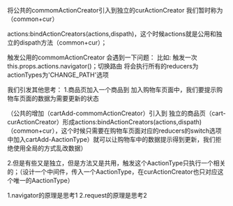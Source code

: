 
将公共的commomActionCreator引入到独立的curActionCreator 我们暂时称为（common+cur）

actions:bindActionCreators(actions,dispath)，这个时候actions就是公用和独立的dispath方法（common+cur）；


触发公用的commomActionCreator 会遇到一下问题：
比如:
触发一次 this.props.actions.navigator()；切换路由
将会执行所有的reducers为actionTypes为'CHANGE_PATH'选项

我们引发其他思考：
1.商品页加入一个商品到 加入购物车页面中，我们要提示购物车页面的数据为需要更新的状态

（公共的增加（cartAdd-commomActionCreator）引入到 独立的商品页（cart-curActionCreator）形成actions:bindActionCreators(actions,dispath)（common+cur），这个时候只需要在购物车页面对应的reducers的switch选项中加入cartAdd-AactionType）就可以让购物车中的数据提示得到更新，我们拒绝使用全局的方式乱改数据）

2.但是有些又是独立，但是方法又是共用，触发这个AactionType只执行一个相关的；（设计一个中间件，传入一个AactionType，在curActionCreator也只对应这个唯一的AactionType）



1.navigator的原理是思考1
2.request的原理是思考2



